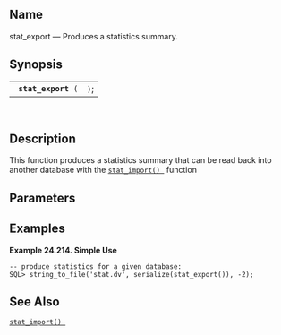 <div>

<div>

</div>

<div>

## Name

stat_export — Produces a statistics summary.

</div>

<div>

## Synopsis

<div>

|                          |      |
|--------------------------|------|
| ` `**`stat_export`**` (` | `)`; |

<div>

 

</div>

</div>

</div>

<div>

## Description

This function produces a statistics summary that can be read back into
another database with the
<a href="fn_stat_import.html" class="link" title="stat_import"><code
class="function">stat_import() </code></a> function

</div>

<div>

## Parameters

</div>

<div>

## Examples

<div>

**Example 24.214. Simple Use**

<div>

``` programlisting
-- produce statistics for a given database:
SQL> string_to_file('stat.dv', serialize(stat_export()), -2);
```

</div>

</div>

  

</div>

<div>

## See Also

<a href="fn_stat_import.html" class="link" title="stat_import"><code
class="function">stat_import() </code></a>

</div>

</div>
